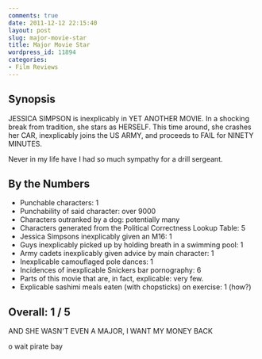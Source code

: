 ```yaml
---
comments: true
date: 2011-12-12 22:15:40
layout: post
slug: major-movie-star
title: Major Movie Star
wordpress_id: 11894
categories:
- Film Reviews
---
```


## Synopsis

JESSICA SIMPSON is inexplicably in YET ANOTHER MOVIE.  In a shocking break from tradition, she stars as HERSELF.  This time around, she crashes her CAR, inexplicably joins the US ARMY, and proceeds to FAIL for NINETY MINUTES.

Never in my life have I had so much sympathy for a drill sergeant.

## By the Numbers

  * Punchable characters: 1
  * Punchability of said character: over 9000
  * Characters outranked by a dog: potentially many
  * Characters generated from the Political Correctness Lookup Table: 5
  * Jessica Simpsons inexplicably given an M16: 1
  * Guys inexplicably picked up by holding breath in a swimming pool: 1
  * Army cadets inexplicably given advice by main character: 1
  * Inexplicable camouflaged pole dances: 1
  * Incidences of inexplicable Snickers bar pornography: 6
  * Parts of this movie that are, in fact, explicable: very few.
  * Explicable sashimi meals eaten (with chopsticks) on exercise: 1 (how?)

## Overall: 1 / 5

AND SHE WASN'T EVEN A MAJOR, I WANT MY MONEY BACK

o wait pirate bay
